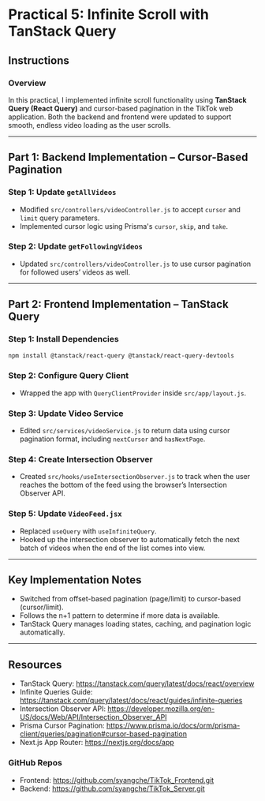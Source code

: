# Practical 5: Infinite Scroll with TanStack Query

## Instructions

### Overview

In this practical, I implemented infinite scroll functionality using **TanStack Query (React Query)** and cursor-based pagination in the TikTok web application. Both the backend and frontend were updated to support smooth, endless video loading as the user scrolls.

---

## Part 1: Backend Implementation – Cursor-Based Pagination

### Step 1: Update `getAllVideos`

- Modified `src/controllers/videoController.js` to accept `cursor` and `limit` query parameters.
- Implemented cursor logic using Prisma's `cursor`, `skip`, and `take`.

### Step 2: Update `getFollowingVideos`

- Updated `src/controllers/videoController.js` to use cursor pagination for followed users’ videos as well.

---

## Part 2: Frontend Implementation – TanStack Query

### Step 1: Install Dependencies

```bash
npm install @tanstack/react-query @tanstack/react-query-devtools
```

### Step 2: Configure Query Client

- Wrapped the app with `QueryClientProvider` inside `src/app/layout.js`.

### Step 3: Update Video Service

- Edited `src/services/videoService.js` to return data using cursor pagination format, including `nextCursor` and `hasNextPage`.

### Step 4: Create Intersection Observer

- Created `src/hooks/useIntersectionObserver.js` to track when the user reaches the bottom of the feed using the browser’s Intersection Observer API.

### Step 5: Update `VideoFeed.jsx`

- Replaced `useQuery` with `useInfiniteQuery`.
- Hooked up the intersection observer to automatically fetch the next batch of videos when the end of the list comes into view.

---

## Key Implementation Notes

- Switched from offset-based pagination (page/limit) to cursor-based (cursor/limit).
- Follows the n+1 pattern to determine if more data is available.
- TanStack Query manages loading states, caching, and pagination logic automatically.

---

## Resources

- TanStack Query: https://tanstack.com/query/latest/docs/react/overview
- Infinite Queries Guide: https://tanstack.com/query/latest/docs/react/guides/infinite-queries
- Intersection Observer API: https://developer.mozilla.org/en-US/docs/Web/API/Intersection_Observer_API
- Prisma Cursor Pagination: https://www.prisma.io/docs/orm/prisma-client/queries/pagination#cursor-based-pagination
- Next.js App Router: https://nextjs.org/docs/app

### GitHub Repos

- Frontend: https://github.com/syangche/TikTok_Frontend.git
- Backend: https://github.com/syangche/TikTok_Server.git